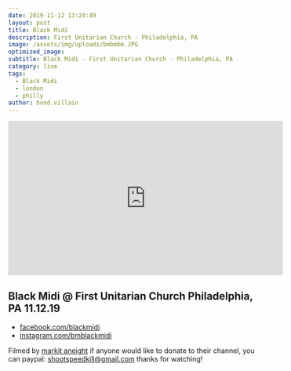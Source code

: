 ```yaml
---
date: 2019-11-12 13:24:49
layout: post
title: Black Midi
description: First Unitarian Church - Philadelphia, PA
image: /assets/img/uploads/bmbmbm.JPG
optimized_image:
subtitle: Black Midi - First Unitarian Church - Philadelphia, PA
category: live
tags:
  - Black Midi
  - london
  - philly
author: bond.villain
---
```

<iframe width="560" height="315" src="https://www.youtube.com/embed/gFZlyCqAV48" frameborder="0" allow="accelerometer; autoplay; clipboard-write; encrypted-media; gyroscope; picture-in-picture" allowfullscreen></iframe>

## Black Midi @ First Unitarian Church Philadelphia, PA 11.12.19

- [facebook.com/blackmidi](https://www.facebook.com/blackmidi/)
- [instagram.com/bmblackmidi](https://www.instagram.com/bmblackmidi/)

Filmed by [markit aneight](https://www.youtube.com/channel/UCPYSi2s828fCRgIx1xiCoaA/featured)
if anyone would like to donate to their channel, you can paypal: shootspeedkill@gmail.com
thanks for watching!
